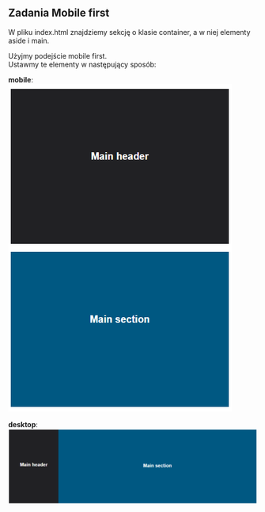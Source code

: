 Zadania Mobile first
--------------------
W pliku index.html znajdziemy sekcję o klasie container, a w niej elementy aside i main. 

Użyjmy podejście mobile first.   
Ustawmy te elementy w następujący sposób:

**mobile**:  
![](images/mobile.png)


**desktop**:  
![](images/desktop.png)